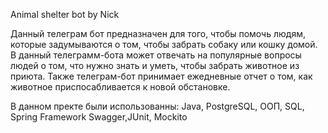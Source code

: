 Animal shelter bot by Nick

Данный телеграм бот предназначен для того, чтобы помочь людям, которые задумываются о том, чтобы забрать собаку или кошку домой. В данный телеграмм-бота может отвечать на популярные вопросы людей о том, что нужно знать и уметь, чтобы забрать животное из приюта. Также телеграм-бот принимает ежедневные отчет о том, как животное приспосабливается к новой обстановке.

В данном пректе были использованны: Java, PostgreSQL, ООП, SQL, Spring Framework Swagger,JUnit, Mockito
